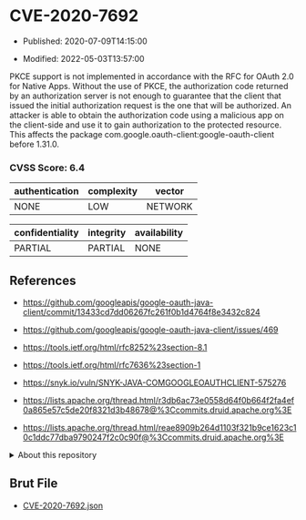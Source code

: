 # CVE-2020-7692

- Published: 2020-07-09T14:15:00

- Modified: 2022-05-03T13:57:00

PKCE support is not implemented in accordance with the RFC for OAuth 2.0 for Native Apps. Without the use of PKCE, the authorization code returned by an authorization server is not enough to guarantee that the client that issued the initial authorization request is the one that will be authorized. An attacker is able to obtain the authorization code using a malicious app on the client-side and use it to gain authorization to the protected resource. This affects the package com.google.oauth-client:google-oauth-client before 1.31.0.

### CVSS Score: **6.4**

| authentication | complexity | vector |
| --- | --- | --- |
| NONE | LOW | NETWORK |

| confidentiality | integrity | availability |
| --- | --- | --- |
| PARTIAL | PARTIAL | NONE |

## References

* https://github.com/googleapis/google-oauth-java-client/commit/13433cd7dd06267fc261f0b1d4764f8e3432c824

* https://github.com/googleapis/google-oauth-java-client/issues/469

* https://tools.ietf.org/html/rfc8252%23section-8.1

* https://tools.ietf.org/html/rfc7636%23section-1

* https://snyk.io/vuln/SNYK-JAVA-COMGOOGLEOAUTHCLIENT-575276

* https://lists.apache.org/thread.html/r3db6ac73e0558d64f0b664f2fa4ef0a865e57c5de20f8321d3b48678@%3Ccommits.druid.apache.org%3E

* https://lists.apache.org/thread.html/reae8909b264d1103f321b9ce1623c10c1ddc77dba9790247f2c0c90f@%3Ccommits.druid.apache.org%3E

<details>
<summary>About this repository</summary> 

  This repository is part of the project [Live Hack CVE](https://github.com/Live-Hack-CVE). Main website can be found [www.live-hack.org](https://www.live-hack.org) 
  
  Made by [Sn0wAlice](https://github.com/Sn0wAlice) for the people that care about security and need to have a feed of the latest CVEs. Hope you enjoy it, don't forget to star the repo and follow me on [Twitter](https://twitter.com/Sn0wAlice) and [Github](https://github.com/Sn0wAlice). And that is my [personnal website](https://www.alice-snow.me/)

  - [Home Page](https://github.com/Live-Hack-CVE)
  - [Framework](https://github.com/Live-Hack-CVE/cve-framework)
  - [CVE database](https://github.com/Live-Hack-CVE/full_database)
  - [Changelog](https://github.com/Live-Hack-CVE/Changelog)
</details>

## Brut File

* [CVE-2020-7692.json](https://raw.githubusercontent.com/Live-Hack-CVE/full_database/main/cves/2020/CVE-2020-7692.json)

